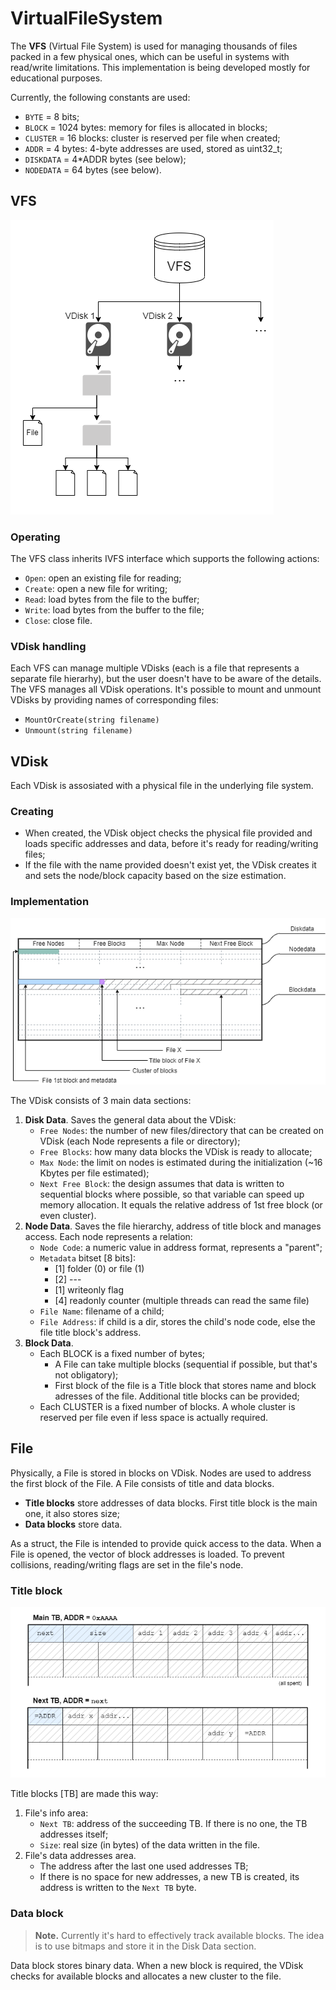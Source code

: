 # VirtualFileSystem
The **VFS** (Virtual File System) is used for managing thousands of files packed in a few physical ones, which can be useful in systems with read/write limitations. This implementation is being developed mostly for educational purposes.

Currently, the following constants are used:

- `BYTE` = 8 bits;
- `BLOCK` = 1024 bytes: memory for files is allocated in blocks;
- `CLUSTER` = 16 blocks: cluster is reserved per file when created;
- `ADDR` = 4 bytes: 4-byte addresses are used, stored as uint32_t;
- `DISKDATA` = 4*ADDR bytes (see below);
- `NODEDATA` = 64 bytes (see below).


## VFS
![VDisk internals](/VirtualFileSystem_Description/VFS.png)

### Operating
The VFS class inherits IVFS interface which supports the following actions:

- `Open`:	open an existing file for reading;
- `Create`:	open a new file for writing;
- `Read`:	load bytes from the file to the buffer;
- `Write`:	load bytes from the buffer to the file;
- `Close`:	close file.

### VDisk handling
Each VFS can manage multiple VDisks (each is a file that represents a separate file hierarhy), but the user doesn't have to be aware of the details. The VFS manages all VDisk operations.
It's possible to mount and unmount VDisks by providing names of corresponding files:
- `MountOrCreate(string filename)`
- `Unmount(string filename)`

## VDisk

Each VDisk is assosiated with a physical file in the underlying file system.

### Creating
- When created, the VDisk object checks the physical file provided and loads specific addresses and data, before it's ready for reading/writing files;
- If the file with the name provided doesn't exist yet, the VDisk creates it and sets the node/block capacity based on the size estimation.

### Implementation
![VDisk internals](/VirtualFileSystem_Description/VDisk.png)

The VDisk consists of 3 main data sections:

1. **Disk Data**. Saves the general data about the VDisk:
	- `Free Nodes`: 	the number of new files/directory that can be created on VDisk (each Node represents a file or directory);
	- `Free Blocks`: 	how many data blocks the VDisk is ready to allocate;
	- `Max Node`: 		the limit on nodes is estimated during the initialization (~16 Kbytes per file estimated);
	- `Next Free Block`:	the design assumes that data is written to sequential blocks where possible, so that variable can speed up memory allocation. It equals the relative address of 1st free block (or even cluster).
2. **Node Data**. Saves the file hierarchy, address of title block and manages access. Each node represents a relation:
	- `Node Code`:		a numeric value in address format, represents a "parent";
	- `Metadata` bitset [8 bits]:
		- [1] folder (0) or file (1)
		- [2] ---
		- [1] writeonly flag
		- [4] readonly counter (multiple threads can read the same file)
	- `File Name`:		filename of a child;
	- `File Address`:	if child is a dir, stores the child's node code, else the file title block's address.
3. **Block Data**. 
	- Each BLOCK is a fixed number of bytes;
		- A File can take multiple blocks (sequential if possible, but that's not obligatory);
		- First block of the file is a Title block that stores name and block adresses of the file. Additional title blocks can be provided;
	- Each CLUSTER is a fixed number of blocks. A whole cluster is reserved per file even if less space is actually required.

## File

Physically, a File is stored in blocks on VDisk. Nodes are used to address the first block of the File.
A File consists of title and data blocks.
- **Title blocks** store addresses of data blocks. First title block is the main one, it also stores size;
- **Data blocks** store data.

As a struct, the File is intended to provide quick access to the data. When a File is opened, the vector of block addresses is loaded. To prevent collisions, reading/writing flags are set in the file's node.

### Title block
![VDisk internals](/VirtualFileSystem_Description/TitleBlocks.png)

Title blocks [TB] are made this way:
1. File's info area:
	- `Next TB`:		address of the succeeding TB. If there is no one, the TB addresses itself;
	- `Size`:		real size (in bytes) of the data written in the file.
2. File's data addresses area.
	- The address after the last one used addresses TB;
	- If there is no space for new addresses, a new TB is created, its address is written to the `Next TB` byte.
	
### Data block
> **Note.** Currently it's hard to effectively track available blocks. The idea is to use bitmaps and store it in the Disk Data section.

Data block stores binary data.
When a new block is required, the VDisk checks for available blocks and allocates a new cluster to the file.
